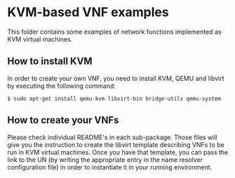 # KVM-based VNF examples

This folder contains some examples of network functions implemented as KVM virtual machines.

## How to install KVM

In order to create your own VNF, you need to install KVM, QEMU and libvirt by executing the following command:

	$ sudo apt-get install qemu-kvm libvirt-bin bridge-utils qemu-system  

## How to create your VNFs

Please check individual README's in each sub-package.
Those files will give you the instruction to create the libvirt template describing VNFs to be run in KVM virtual machines.
Once you have that template, you can pass the link to the UN (by writing the appropriate entry in the name resolver configuration file) in order to instantiate it in your running environment.
